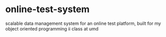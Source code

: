 # online-test-system
scalable data management system for an online test platform, built for my object oriented programming ii class at umd
